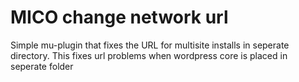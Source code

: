 # MICO change network url

Simple mu-plugin that fixes the URL for multisite installs in seperate directory. 
This fixes url problems when wordpress core is placed in seperate folder
